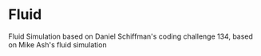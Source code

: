 # Fluid
Fluid Simulation based on Daniel Schiffman's coding challenge 134, based on Mike Ash's fluid simulation
